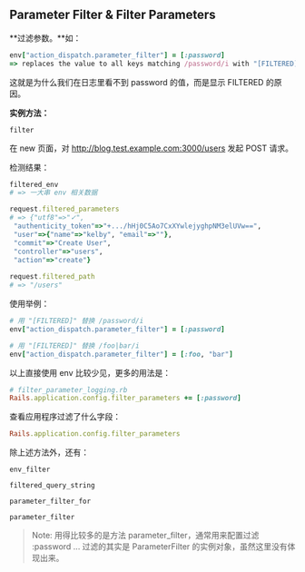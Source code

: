 ## Parameter Filter & Filter Parameters

**过滤参数。**如：

```ruby
env["action_dispatch.parameter_filter"] = [:password]
=> replaces the value to all keys matching /password/i with "[FILTERED]"
```

这就是为什么我们在日志里看不到 password 的值，而是显示 FILTERED 的原因。

**实例方法：**

```
filter
```

在 new 页面，对 http://blog.test.example.com:3000/users 发起 POST 请求。

检测结果：

```ruby
filtered_env
# => 一大串 env 相关数据

request.filtered_parameters
# => {"utf8"=>"✓",
 "authenticity_token"=>"+.../hHj0C5Ao7CxXYwlejyghpNM3elUVw==",
 "user"=>{"name"=>"kelby", "email"=>""},
 "commit"=>"Create User",
 "controller"=>"users",
 "action"=>"create"}
 
request.filtered_path 
# => "/users"
```

使用举例：

```ruby
# 用 "[FILTERED]" 替换 /password/i
env["action_dispatch.parameter_filter"] = [:password]

# 用 "[FILTERED]" 替换 /foo|bar/i
env["action_dispatch.parameter_filter"] = [:foo, "bar"]
```

以上直接使用 env 比较少见，更多的用法是：

```ruby
# filter_parameter_logging.rb
Rails.application.config.filter_parameters += [:password]
```

查看应用程序过滤了什么字段：

```ruby
Rails.application.config.filter_parameters
```

除上述方法外，还有：

```
env_filter

filtered_query_string

parameter_filter_for

parameter_filter
```

> Note: 用得比较多的是方法 parameter_filter，通常用来配置过滤 :password ... 过滤的其实是 ParameterFilter 的实例对象，虽然这里没有体现出来。
